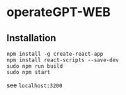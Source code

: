 # operateGPT-WEB

## Installation
```commandline
npm install -g create-react-app
npm install react-scripts --save-dev
sudo npm run build
sudo npm start
```

see `localhost:3200`